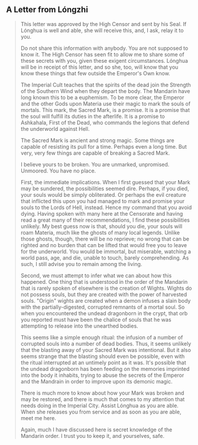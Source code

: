 ## A Letter from Lóngzhi

> This letter was approved by the High Censor and sent by his Seal. If Lónghua is well and able, she will receive this, and, I ask, relay it to you.
>
> Do not share this information with anybody. You are not supposed to know it. The High Censor has seen fit to allow me to share some of these secrets with you, given these exigent circumstances. Lónghua will be in receipt of this letter, and so she, too, will know that you know these things that few outside the Emperor's Own know.
>
> The Imperial Cult teaches that the spirits of the dead join the Strength of the Southern Wind when they depart the body. The Mandarin have long known this to be a euphemism. To be more clear, the Emperor and the other Gods upon Materia use their magic to mark the souls of mortals. This mark, the Sacred Mark, is a promise. It is a promise that the soul will fulfill its duties in the afterlife. It is a promise to Ashkahala, First of the Dead, who commands the legions that defend the underworld against Hell.
>
> The Sacred Mark is ancient and strong magic. Some things are capable of resisting its pull for a time. Perhaps even a long time. But very, very few things are capable of breaking a Sacred Mark.
>
> I believe yours to be broken. You are unmarked, unpromised. Unmoored. You have no place.
>
> First, the immediate implications. When I first guessed that your Mark may be sundered, the possibilities seemed dire. Perhaps, if you died, your souls would be simply obliterated. Or perhaps the evil creature that inflicted this upon you had managed to mark and promise your souls to the Lords of Hell, instead. Hence my command that you avoid dying. Having spoken with many here at the Censorate and having read a great many of their recommendations, I find these possibilities unlikely. My best guess now is that, should you die, your souls will roam Materia, much like the ghosts of many local legends. Unlike those ghosts, though, there will be no reprieve; no wrong that can be righted and no burden that can be lifted that would free you to leave for the underworld. You would be immortal, but miserable, watching a world pass, age, and die, unable to touch, barely comprehending. As such, I still advise you to remain among the living.
>
> Second, we must attempt to infer what we can about how this happened. One thing that is understood in the order of the Mandarin that is rarely spoken of elsewhere is the creation of Wights. Wights do not possess souls, but they are created with the power of harvested souls. "Origin" wights are created when a demon infuses a slain body with the partially-digested, corrupted remnants of a mortal soul. So when you encountered the undead dragonborn in the crypt, that orb you reported must have been the chalice of souls that he was attempting to release into the unearthed bodies.
>
> This seems like a simple enough ritual: the infusion of a number of corrupted souls into a number of dead bodies. Thus, it seems unlikely that the blasting away of your Sacred Mark was intentional. But it also seems strange that the blasting should even be possible, even with the ritual interrupted at an untimely point as it was. It's possible that the undead dragonborn has been feeding on the memories imprinted into the body it inhabits, trying to abuse the secrets of the Emperor and the Mandrain in order to improve upon its demonic magic.
>
> There is much more to know about how your Mark was broken and may be restored, and there is much that comes to my attention that needs doing in the Imperial City. Assist Lónghua as you are able. When she releases you from service and as soon as you are able, meet me here.
>
> Again, much I have discussed here is secret knowledge of the Mandarin order. I trust you to keep it, and yourselves, safe.  